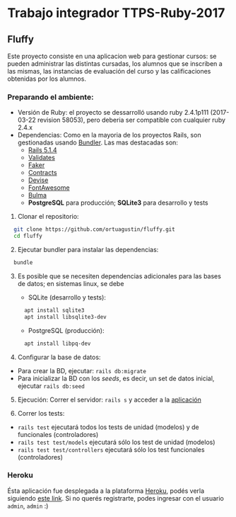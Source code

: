 # Trabajo integrador TTPS-Ruby-2017
## Fluffy

Este proyecto consiste en una aplicacion web para gestionar cursos: se pueden administrar las distintas cursadas, los alumnos que se inscriben a las mismas, las instancias de evaluación del curso y las calificaciones obtenidas por los alumnos.


### Preparando el ambiente:
* Versión de Ruby: el proyecto se dessarrolló usando ruby 2.4.1p111 (2017-03-22 revision 58053), pero deberia ser compatible con cualquier ruby 2.4.x
* Dependencias: Como en la mayoria de los proyectos Rails, son gestionadas usando [Bundler](https://github.com/bundler/bundler). Las mas destacadas son:
  - [Rails 5.1.4](https://github.com/rails/rails/)
  - [Validates](https://github.com/kaize/validates/)
  - [Faker](https://github.com/stympy/faker)
  - [Contracts](https://github.com/egonSchiele/contracts.ruby)
  - [Devise](https://github.com/plataformatec/devise)
  - [FontAwesome](https://github.com/bokmann/font-awesome-rails)
  - [Bulma](https://bulma.io)
  - **PostgreSQL** para producción; **SQLite3** para desarrollo y tests

1. Clonar el repositorio:

```bash
  git clone https://github.com/ortuagustin/fluffy.git
  cd fluffy
```

2. Ejecutar bundler para instalar las dependencias:

```bash
  bundle
```

3. Es posible que se necesiten dependencias adicionales para las bases de datos; en sistemas linux, se debe
   - SQLite (desarrollo y tests):

    ```bash
      apt install sqlite3
      apt install libsqlite3-dev
    ```
   - PostgreSQL (producción):

    ```bash
      apt install libpq-dev
    ```

4. Configurar la base de datos:
  - Para crear la BD, ejecutar: `rails db:migrate`
  - Para inicializar la BD con los *seeds*, es decir, un set de datos inicial, ejecutar `rails db:seed`

5. Ejecución: Correr el servidor: `rails s` y acceder a la [aplicación](http://localhost:3000)

6. Correr los tests:
  - `rails test` ejecutará todos los tests de unidad (modelos) y de funcionales (controladores)
  - `rails test test/models` ejecutará sólo los test de unidad (modelos)
  - `rails test test/controllers` ejecutará sólo los test funcionales (controladores)

### Heroku

Ésta aplicación fue desplegada a la plataforma [Heroku](http://heroku.com), podés verla siguiendo [este link](https://fluffy-app.herokuapp.com/). Si no querés registrarte, podes ingresar con el usuario `admin`, `admin` :)
